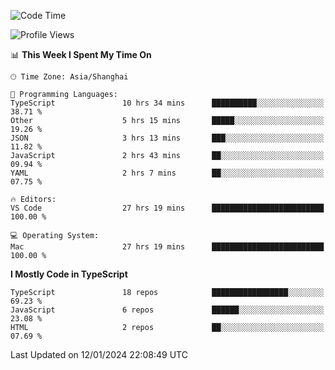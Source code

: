 <!--START_SECTION:waka-->
![Code Time](http://img.shields.io/badge/Code%20Time-5%2C706%20hrs%2012%20mins-blue)

![Profile Views](http://img.shields.io/badge/Profile%20Views-0-blue)

📊 **This Week I Spent My Time On** 

```text
🕑︎ Time Zone: Asia/Shanghai

💬 Programming Languages: 
TypeScript               10 hrs 34 mins      ██████████░░░░░░░░░░░░░░░   38.71 % 
Other                    5 hrs 15 mins       █████░░░░░░░░░░░░░░░░░░░░   19.26 % 
JSON                     3 hrs 13 mins       ███░░░░░░░░░░░░░░░░░░░░░░   11.82 % 
JavaScript               2 hrs 43 mins       ██░░░░░░░░░░░░░░░░░░░░░░░   09.94 % 
YAML                     2 hrs 7 mins        ██░░░░░░░░░░░░░░░░░░░░░░░   07.75 % 

🔥 Editors: 
VS Code                  27 hrs 19 mins      █████████████████████████   100.00 % 

💻 Operating System: 
Mac                      27 hrs 19 mins      █████████████████████████   100.00 % 
```

**I Mostly Code in TypeScript** 

```text
TypeScript               18 repos            █████████████████░░░░░░░░   69.23 % 
JavaScript               6 repos             ██████░░░░░░░░░░░░░░░░░░░   23.08 % 
HTML                     2 repos             ██░░░░░░░░░░░░░░░░░░░░░░░   07.69 % 
```




 Last Updated on 12/01/2024 22:08:49 UTC
<!--END_SECTION:waka-->
